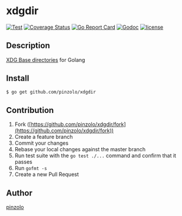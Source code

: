 # xdgdir
[![Test](https://github.com/pinzolo/xdgdir/actions/workflows/test.yml/badge.svg)](https://github.com/pinzolo/xdgdir/actions/workflows/test.yml)
[![Coverage Status](https://coveralls.io/repos/github/pinzolo/xdgdir/badge.svg?branch=master)](https://coveralls.io/github/pinzolo/xdgdir?branch=master)
[![Go Report Card](https://goreportcard.com/badge/github.com/pinzolo/xdgdir)](https://goreportcard.com/report/github.com/pinzolo/xdgdir)
[![Godoc](http://img.shields.io/badge/godoc-reference-blue.svg)](https://godoc.org/github.com/pinzolo/xdgdir)
[![license](http://img.shields.io/badge/license-MIT-blue.svg)](https://raw.githubusercontent.com/pinzolo/xdgdir/master/LICENSE)

## Description

[XDG Base directories](https://standards.freedesktop.org/basedir-spec/basedir-spec-latest.html) for Golang

## Install

```bash
$ go get github.com/pinzolo/xdgdir
```

## Contribution

1. Fork ([https://github.com/pinzolo/xdgdir/fork](https://github.com/pinzolo/xdgdir/fork))
1. Create a feature branch
1. Commit your changes
1. Rebase your local changes against the master branch
1. Run test suite with the `go test ./...` command and confirm that it passes
1. Run `gofmt -s`
1. Create a new Pull Request

## Author

[pinzolo](https://github.com/pinzolo)
